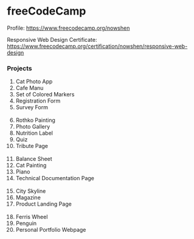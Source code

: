 # freeCodeCamp

Profile: https://www.freecodecamp.org/nowshen

Responsive Web Design
Certificate: https://www.freecodecamp.org/certification/nowshen/responsive-web-design

<h3>Projects</h3>
<ol>
<li>Cat Photo App</li>
<li>Cafe Manu</li>
<li>Set of Colored Markers</li>
<li>Registration Form</li>
<li>Survey Form</li>

<br/>

<li>Rothko Painting</li>
<li>Photo Gallery</li>
<li>Nutrition Label</li>
<li>Quiz</li>
<li>Tribute Page</li>

<br/>

<li>Balance Sheet</li>
<li>Cat Painting</li>
<li>Piano</li>
<li>Technical Documentation Page</li>

<br/>

<li>City Skyline</li>
<li>Magazine</li>
<li>Product Landing Page</li>

<br/>

<li>Ferris Wheel</li>
<li>Penguin</li>
<li>Personal Portfolio Webpage</li>
</ol>
